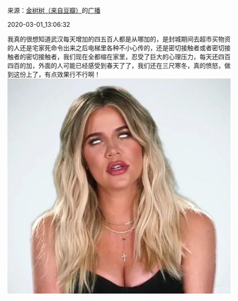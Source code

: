 来源：[金树树（来自豆瓣）](https://www.douban.com/people/147024697/)的[广播](https://www.douban.com/people/147024697/status/2842025747/)


2020-03-01_13:06:32


我真的很想知道武汉每天增加的四五百人都是从哪加的，是封城期间去超市买物资的人还是宅家死命令出来之后电梯里各种不小心传的，还是密切接触者或者密切接触者的密切接触者，我们现在全都缩在家里，忍受了巨大的心理压力，每天还四百四百的加，外面的人可能已经感受到春天了了，我们还在三尺寒冬，真的愤怒，做到这份上了，有点效果行不行啊！
![](./pic/2020-03-01_13:06:32-金树树的广播1.jpg)  

